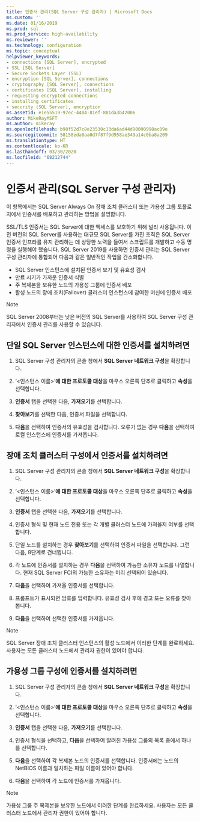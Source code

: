 ```yaml
---
title: 인증서 관리(SQL Server 구성 관리자) | Microsoft Docs
ms.custom: ''
ms.date: 01/16/2019
ms.prod: sql
ms.prod_service: high-availability
ms.reviewer: ''
ms.technology: configuration
ms.topic: conceptual
helpviewer_keywords:
- connections [SQL Server], encrypted
- SSL [SQL Server]
- Secure Sockets Layer (SSL)
- encryption [SQL Server], connections
- cryptography [SQL Server], connections
- certificates [SQL Server], installing
- requesting encrypted connections
- installing certificates
- security [SQL Server], encryption
ms.assetid: e1e55519-97ec-4404-81ef-881da3b42006
author: MikeRayMSFT
ms.author: mikeray
ms.openlocfilehash: b98f52d7c8e23530c13da6ad44d90090998ac09e
ms.sourcegitcommit: 58158eda0aa0d7f87f9d958ae349a14c0ba8a209
ms.translationtype: HT
ms.contentlocale: ko-KR
ms.lasthandoff: 03/30/2020
ms.locfileid: "68212744"
---
```

# <a name="certificate-management-sql-server-configuration-manager"></a>인증서 관리(SQL Server 구성 관리자)

이 항목에서는 SQL Server Always On 장애 조치 클러스터 또는 가용성 그룹 토폴로지에서 인증서를 배포하고 관리하는 방법을 설명합니다.

SSL/TLS 인증서는 SQL Server에 대한 액세스를 보호하기 위해 널리 사용됩니다. 이전 버전의 SQL Server를 사용하는 대규모 SQL Server를 가진 조직은 SQL Server 인증서 인프라를 유지 관리하는 데 상당한 노력을 들여서 스크립트를 개발하고 수동 명령을 실행해야 했습니다. SQL Server 2019를 사용하면 인증서 관리는 SQL Server 구성 관리자에 통합되어 다음과 같은 일반적인 작업을 간소화합니다. 

* SQL Server 인스턴스에 설치된 인증서 보기 및 유효성 검사 
* 만료 시기가 가까운 인증서 식별 
* 주 복제본을 보유한 노드의 가용성 그룹에 인증서 배포 
* 활성 노드의 장애 조치(Failover) 클러스터 인스턴스에 참여한 머신에 인증서 배포

> [!NOTE]
> SQL Server 2008부터는 낮은 버전의 SQL Server를 사용하여 SQL Server 구성 관리자에서 인증서 관리를 사용할 수 있습니다.

##  <a name="to-install-a-certificate-for-a-single-sql-server-instance"></a><a name="provision-single-server-cert"></a> 단일 SQL Server 인스턴스에 대한 인증서를 설치하려면  
  
1. SQL Server 구성 관리자의 콘솔 창에서 **SQL Server 네트워크 구성**을 확장합니다.  
  
2. ‘&lt;인스턴스 이름&gt;’**에 대한 프로토콜 대상**을 마우스 오른쪽 단추로 클릭하고 **속성**을 선택합니다.   
  
3. **인증서** 탭을 선택한 다음, **가져오기**를 선택합니다.  
  
4. **찾아보기**를 선택한 다음, 인증서 파일을 선택합니다.  
  
5. **다음**을 선택하여 인증서의 유효성을 검사합니다. 오류가 없는 경우 **다음**을 선택하여 로컬 인스턴스에 인증서를 가져옵니다.  
  
 
##  <a name="to-install-a-certificate-in-a-failover-cluster-configuration"></a><a name="provision-failover-cluster-cert"></a> 장애 조치 클러스터 구성에서 인증서를 설치하려면  
  
1. SQL Server 구성 관리자의 콘솔 창에서 **SQL Server 네트워크 구성**을 확장합니다.
  
2. ‘&lt;인스턴스 이름&gt;’**에 대한 프로토콜 대상**을 마우스 오른쪽 단추로 클릭하고 **속성**을 선택합니다.  

3. **인증서** 탭을 선택한 다음, **가져오기**를 선택합니다.

4. 인증서 형식 및 현재 노드 전용 또는 각 개별 클러스터 노드에 가져올지 여부를 선택합니다.

5. 단일 노드를 설치하는 경우 **찾아보기**를 선택하여 인증서 파일을 선택합니다. 그런 다음, 8단계로 건너뜁니다.

6. 각 노드에 인증서를 설치하는 경우 **다음**을 선택하여 가능한 소유자 노드를 나열합니다. 현재 SQL Server FCI의 가능한 소유자는 미리 선택되어 있습니다.

7. **다음**을 선택하여 가져올 인증서를 선택합니다.

8. 프롬프트가 표시되면 암호를 입력합니다. 유효성 검사 후에 경고 또는 오류를 찾아봅니다.

9. **다음**을 선택하여 선택한 인증서를 가져옵니다.

> [!NOTE]
> SQL Server 장애 조치 클러스터 인스턴스의 활성 노드에서 이러한 단계를 완료하세요. 사용자는 모든 클러스터 노드에서 관리자 권한이 있어야 합니다.

##  <a name="to-install-a-certificate-in-an-availability-group-configuration"></a><a name="provision-availability-group-cert"></a>가용성 그룹 구성에 인증서를 설치하려면  
  
1. SQL Server 구성 관리자의 콘솔 창에서 **SQL Server 네트워크 구성**을 확장합니다.
  
2. ‘&lt;인스턴스 이름&gt;’**에 대한 프로토콜 대상**을 마우스 오른쪽 단추로 클릭하고 **속성**을 선택합니다.   
  
3. **인증서** 탭을 선택한 다음, **가져오기**를 선택합니다.  
  
4. 인증서 형식을 선택하고, **다음**을 선택하여 알려진 가용성 그룹의 목록 중에서 하나를 선택합니다.  

5. **다음**을 선택하여 각 복제본 노드의 인증서를 선택합니다. 인증서에는 노드의 NetBIOS 이름과 일치하는 파일 이름이 있어야 합니다.

6. **다음**을 선택하여 각 노드에 인증서를 가져옵니다.


> [!NOTE]
> 가용성 그룹 주 복제본을 보유한 노드에서 이러한 단계를 완료하세요. 사용자는 모든 클러스터 노드에서 관리자 권한이 있어야 합니다.

